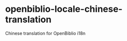 openbiblio-locale-chinese-translation
=====================================

Chinese translation for OpenBiblio i18n